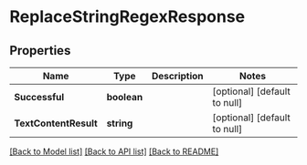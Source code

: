 # ReplaceStringRegexResponse

## Properties
Name | Type | Description | Notes
------------ | ------------- | ------------- | -------------
**Successful** | **boolean** |  | [optional] [default to null]
**TextContentResult** | **string** |  | [optional] [default to null]

[[Back to Model list]](../README.md#documentation-for-models) [[Back to API list]](../README.md#documentation-for-api-endpoints) [[Back to README]](../README.md)



